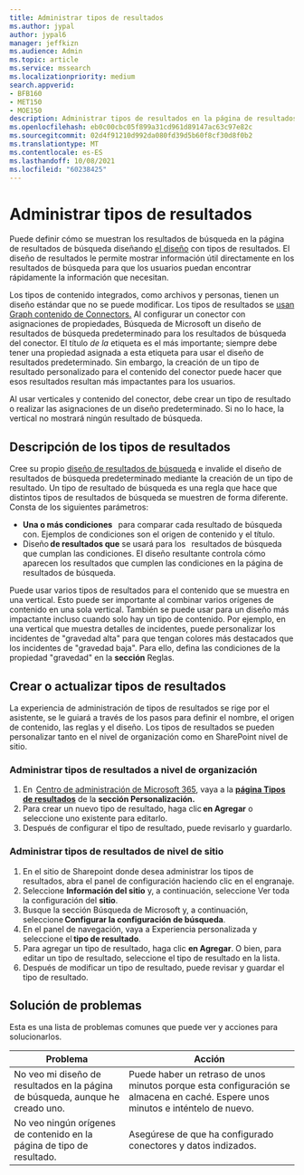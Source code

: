 ```yaml
---
title: Administrar tipos de resultados
ms.author: jypal
author: jypal6
manager: jeffkizn
ms.audience: Admin
ms.topic: article
ms.service: mssearch
ms.localizationpriority: medium
search.appverid:
- BFB160
- MET150
- MOE150
description: Administrar tipos de resultados en la página de resultados de búsqueda
ms.openlocfilehash: eb0c00cbc05f899a31cd961d89147ac63c97e82c
ms.sourcegitcommit: 02d4f91210d992da080fd39d5b60f8cf30d8f0b2
ms.translationtype: MT
ms.contentlocale: es-ES
ms.lasthandoff: 10/08/2021
ms.locfileid: "60238425"
---
```

# <a name="manage-result-types"></a>Administrar tipos de resultados

Puede definir cómo se muestran los resultados de búsqueda en la página de resultados de búsqueda diseñando [el diseño](customize-results-layout.md) con tipos de resultados. El diseño de resultados le permite mostrar información útil directamente en los resultados de búsqueda para que los usuarios puedan encontrar rápidamente la información que necesitan.

Los tipos de contenido integrados, como archivos y personas, tienen un diseño estándar que no se puede modificar. Los tipos de resultados se [usan Graph contenido de Connectors.](connectors-overview.md) Al configurar un conector con asignaciones de propiedades, Búsqueda de Microsoft un diseño de resultados de búsqueda predeterminado para los resultados de búsqueda del conector. El título *de la* etiqueta es el más importante; siempre debe tener una propiedad asignada a esta etiqueta para usar el diseño de resultados predeterminado. Sin embargo, la creación de un tipo de resultado personalizado para el contenido del conector puede hacer que esos resultados resultan más impactantes para los usuarios.

Al usar verticales y contenido del conector, debe crear un tipo de resultado o realizar las asignaciones de un diseño predeterminado. Si no lo hace, la vertical no mostrará ningún resultado de búsqueda.

## <a name="understanding-result-types"></a>Descripción de los tipos de resultados

Cree su propio [diseño de resultados de búsqueda](customize-results-layout.md) e invalide el diseño de resultados de búsqueda predeterminado mediante la creación de un tipo de resultado. Un tipo de resultado de búsqueda es una regla que hace que distintos tipos de resultados de búsqueda se muestren de forma diferente. Consta de los siguientes parámetros:

- **Una o más condiciones**   para comparar cada resultado de búsqueda con. Ejemplos de condiciones son el origen de contenido y el título.
- Diseño **de resultados que** se usará para los   resultados de búsqueda que cumplan las condiciones. El diseño resultante controla cómo aparecen los resultados que cumplen las condiciones en la página de resultados de búsqueda.

Puede usar varios tipos de resultados para el contenido que se muestra en una vertical. Esto puede ser importante al combinar varios orígenes de contenido en una sola vertical. También se puede usar para un diseño más impactante incluso cuando solo hay un tipo de contenido. Por ejemplo, en una vertical que muestra detalles de incidentes, puede personalizar los incidentes de "gravedad alta" para que tengan colores más destacados que los incidentes de "gravedad baja". Para ello, defina las condiciones de la propiedad "gravedad" en la **sección** Reglas.

## <a name="create-or-update-result-types"></a>Crear o actualizar tipos de resultados

La experiencia de administración de tipos de resultados se rige por el asistente, se le guiará a través de los pasos para definir el nombre, el origen de contenido, las reglas y el diseño. Los tipos de resultados se pueden personalizar tanto en el nivel de organización como en SharePoint nivel de sitio.

### <a name="manage-organization-level-result-types"></a>Administrar tipos de resultados a nivel de organización

1. En  [Centro de administración de Microsoft 365](https://admin.microsoft.com/), vaya a la [**página Tipos de resultados**](https://admin.microsoft.com/Adminportal/Home#/MicrosoftSearch/resulttypes) de la **sección Personalización.**
2. Para crear un nuevo tipo de resultado, haga clic **en Agregar** o seleccione uno existente para editarlo.
3. Después de configurar el tipo de resultado, puede revisarlo y guardarlo.

### <a name="manage-site-level-result-types"></a>Administrar tipos de resultados de nivel de sitio

1. En el sitio de Sharepoint donde desea administrar los tipos de resultados, abra el panel de configuración haciendo clic en el engranaje.
2. Seleccione **Información del sitio** y, a continuación, seleccione Ver toda la configuración del **sitio**.  
3. Busque la sección Búsqueda de Microsoft y, a continuación, seleccione **Configurar la configuración de búsqueda**.
4. En el panel de navegación, vaya a Experiencia personalizada y seleccione el **tipo de resultado**.
5. Para agregar un tipo de resultado, haga clic **en Agregar**. O bien, para editar un tipo de resultado, seleccione el tipo de resultado en la lista.
6. Después de modificar un tipo de resultado, puede revisar y guardar el tipo de resultado.

## <a name="troubleshooting"></a>Solución de problemas

Esta es una lista de problemas comunes que puede ver y acciones para solucionarlos.

|Problema  |Acción  |
|---------|---------|
| No veo mi diseño de resultados en la página de búsqueda, aunque he creado uno. | Puede haber un retraso de unos minutos porque esta configuración se almacena en caché. Espere unos minutos e inténtelo de nuevo.        |
| No veo ningún orígenes de contenido en la página de tipo de resultado. | Asegúrese de que ha configurado conectores y datos indizados.   |
